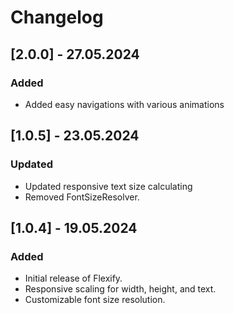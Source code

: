 # Changelog

## [2.0.0] - 27.05.2024
### Added
- Added easy navigations with various animations

## [1.0.5] - 23.05.2024
### Updated
- Updated responsive text size calculating
- Removed FontSizeResolver.

## [1.0.4] - 19.05.2024
### Added
- Initial release of Flexify.
- Responsive scaling for width, height, and text.
- Customizable font size resolution.
